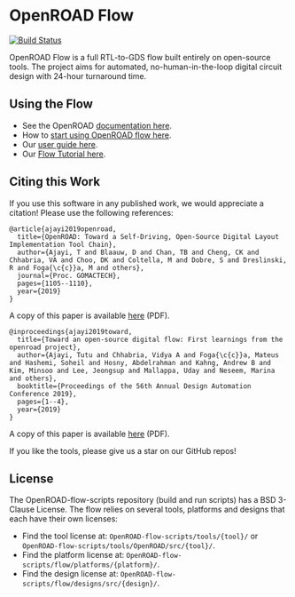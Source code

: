 # OpenROAD Flow

[![Build Status](https://jenkins.openroad.tools/buildStatus/icon?job=OpenROAD-flow-scripts-Public%2Fpublic_tests_all%2Fmaster)](https://jenkins.openroad.tools/view/Public/job/OpenROAD-flow-scripts-Public/job/public_tests_all/job/master/)

OpenROAD Flow is a full RTL-to-GDS flow built entirely on open-source tools.
The project aims for automated, no-human-in-the-loop digital circuit design
with 24-hour turnaround time.

## Using the Flow

- See the OpenROAD [documentation here](https://openroad.readthedocs.io/en/latest/).
- How to [start using OpenROAD flow here](https://openroad.readthedocs.io/en/latest/user/GettingStarted.html).
- Our [user guide here](https://openroad.readthedocs.io/en/latest/user/UserGuide.html).
- Our [Flow Tutorial here](https://openroad.readthedocs.io/en/latest/tutorials/FlowTutorial.html).

## Citing this Work

If you use this software in any published work, we would appreciate a citation!
Please use the following references:

```
@article{ajayi2019openroad,
  title={OpenROAD: Toward a Self-Driving, Open-Source Digital Layout Implementation Tool Chain},
  author={Ajayi, T and Blaauw, D and Chan, TB and Cheng, CK and Chhabria, VA and Choo, DK and Coltella, M and Dobre, S and Dreslinski, R and Foga{\c{c}}a, M and others},
  journal={Proc. GOMACTECH},
  pages={1105--1110},
  year={2019}
}
```

A copy of this paper is available
[here](http://people.ece.umn.edu/users/sachin/conf/gomactech19.pdf) (PDF).

```
@inproceedings{ajayi2019toward,
  title={Toward an open-source digital flow: First learnings from the openroad project},
  author={Ajayi, Tutu and Chhabria, Vidya A and Foga{\c{c}}a, Mateus and Hashemi, Soheil and Hosny, Abdelrahman and Kahng, Andrew B and Kim, Minsoo and Lee, Jeongsup and Mallappa, Uday and Neseem, Marina and others},
  booktitle={Proceedings of the 56th Annual Design Automation Conference 2019},
  pages={1--4},
  year={2019}
}
```

A copy of this paper is available
[here](https://vlsicad.ucsd.edu/Publications/Conferences/371/c371.pdf) (PDF).

If you like the tools, please give us a star on our GitHub repos!

## License

The OpenROAD-flow-scripts repository (build and run scripts) has a BSD 3-Clause License.
The flow relies on several tools, platforms and designs that each have their own licenses:

- Find the tool license at: `OpenROAD-flow-scripts/tools/{tool}/` or `OpenROAD-flow-scripts/tools/OpenROAD/src/{tool}/`.
- Find the platform license at: `OpenROAD-flow-scripts/flow/platforms/{platform}/`.
- Find the design license at: `OpenROAD-flow-scripts/flow/designs/src/{design}/`.
